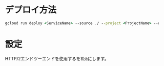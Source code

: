 # デプロイ方法

```cmd
gcloud run deploy <ServiceName> --source ./ --project <ProjectName> --allow-unauthenticated --region asia-northeast1
```

# 設定

HTTP/2エンドツーエンドを使用するを`有効`にします。
